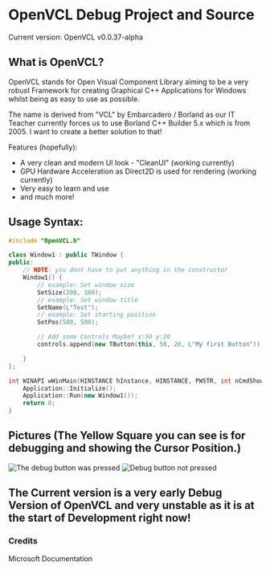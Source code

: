 # OpenVCL Debug Project and Source

Current version: OpenVCL v0.0.37-alpha

## What is OpenVCL?
OpenVCL stands for Open Visual Component Library aiming to be a very robust Framework for creating Graphical C++ Applications for Windows whilst being as easy to use as possible.

The name is derived from "VCL" by Embarcadero / Borland as our IT Teacher currently forces us to use 
Borland C++ Builder 5.x which is from 2005. I want to create a better solution to that!

Features (hopefully):
- A very clean and modern UI look - "CleanUI" (working currently)
- GPU Hardware Acceleration as Direct2D is used for rendering (working currently)
- Very easy to learn and use
-  and much more!

## Usage Syntax:
```cpp
#include "OpenVCL.h"

class Window1 : public TWindow {
public:
	// NOTE: you dont have to put anything in the constructor
	Window1() {
		// example: Set window size
		SetSize(200, 100);
		// example: Set window title
		SetName(L"Test");
		// example: Set starting position
		SetPos(500, 500);

		// Add some Controls Maybe? x:50 y:20
		controls.append(new TButton(this, 50, 20, L"My first Button"));

	}
};

int WINAPI wWinMain(HINSTANCE hInstance, HINSTANCE, PWSTR, int nCmdShow) {
	Application::Initialize();
	Application::Run(new Window1());
	return 0;
}
```

## Pictures (The Yellow Square you can see is for debugging and showing the Cursor Position.)
![The debug button was pressed](https://i.imgur.com/6zOzCyL.png)
![Debug button not pressed](https://i.imgur.com/Dm5EAZB.png)



## The Current version is a very early Debug Version of OpenVCL and very unstable as it is at the start of Development right now!

### Credits
Microsoft Documentation
